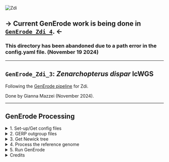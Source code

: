 <img src="https://lifg.australian.museum/Image/9uTxr6do.jpeg?version=full" alt="Zdi" width="300"/>

## → Current GenErode work is being done in [`GenErode_Zdi_4`](https://github.com/philippinespire/pire_zenarchopterus_dispar_lcwgs/tree/main/GenErode_Zdi_4). ←
### This directory has been abandoned due to a path error in the config.yaml file. (November 19 2024)
---

## `GenErode_Zdi_3`: _Zenarchopterus dispar_ lcWGS
Following the [GenErode pipeline](https://github.com/philippinespire/pire_lcwgs_data_processing/tree/main/scripts/GenErode_Wahab) for Zdi.

Done by Gianna Mazzei (November 2024).

---

## GenErode Processing

<details><summary>1. Set-up/Get config files</summary>

### 1. Set-up/Get config files

I began by making a new GenErode directory and copied over the template folder contents.
```
[hpc-0356@wahab-01 pire_zenarchopterus_dispar_lcwgs]$ mdir GenErode_Zdi_3
cp -r /home/e1garcia/shotgun_PIRE/pire_lcwgs_data_processing/scripts/GenErode_Wahab/GenErode_templatedir/* /archive/carpenterlab/pire/pire_zenarchopterus_dispar_lcwgs/GenErode_Zdi_3
```
Now, instead of making the necessary subdirectories and populating them, I will copy ones over that have already been populated from a [previous directory](https://github.com/philippinespire/pire_zenarchopterus_dispar_lcwgs/tree/main/abandoned_GenErode_Zdi_2) since this this directory is the 3rd iteration.
```
[hpc-0356@wahab-01 abandoned_GenErode_Zdi_2]$ cp -r historical ../GenErode_Zdi_3/.
[hpc-0356@wahab-01 abandoned_GenErode_Zdi_2]$ cp -r modern ../GenErode_Zdi_3/.
[hpc-0356@wahab-01 abandoned_GenErode_Zdi_2]$ cp -r gerp_outgroups ../GenErode_Zdi_3/.
[hpc-0356@wahab-01 abandoned_GenErode_Zdi_2]$ cp -r config ../GenErode_Zdi_3/.
[hpc-0356@wahab-01 abandoned_GenErode_Zdi_2]$ mkdir ../GenErode_Zdi_3/reference && cp reference/reference.genbank.Zdi.fasta ../GenErode_Zdi_3/reference/
[hpc-0356@wahab-01 GenErode_Zdi_3]$ mkdir mitochondria
```

Since I have already created the necessary config files, the only thing I have to do is edit the `config.yaml` file to reflect this new directory name
```
[hpc-0356@wahab-01 GenErode_Zdi_3]$ sed -i 's/GenErode_Zdi_2/GenErode_Zdi_3/g' config/config.yaml
[hpc-0356@wahab-01 GenErode_Zdi_3]$ cat -n config/config.yaml
# changes are:
    23	ref_path: "/archive/carpenterlab/pire/pire_zenarchopterus_dispar_lcwgs/GenErode_Zdi_2/reference/reference.genbank.Zdi.fasta"
   492	gerp_ref_path: "/archive/carpenterlab/pire/pire_zenarchopterus_dispar_lcwgs/GenErode_Zdi_2/gerp_outgroups"
   501	tree: "/archive/carpenterlab/pire/pire_zenarchopterus_dispar_lcwgs/GenErode_Zdi_2/Zdi_gerp_tree.nwk"
```
---

</details>

<details><summary>2. GERP outgroup files</summary>

### 2. GERP outgroup files

This is the 3rd version of a GenErode directory for Zdi, so I have already downloaded all of the gerp outgroups for this species, which I transferred over when I copied the `gerp_outgroups` directory from a previous run. 

**To recap on the species I added (from my 2nd GenErode directory):**
* "To begin to populate the `gerp_outgroups` directory, we need to download genomes from  at least 30 other fishes. _Zenarchopterus dispar_ is within the Zenarchopteridae family within the order Beloniformes. On Genbank, there are 3 unique chromosome level genomes in this order. Within the same clade, Atherinomorphae, the next closest groups are Atheriniformes and Cyprinodontiformes, with 4 and 11 chromosome level genomes, respectively. After this, I had to expand to the next closest clade, Cichlomorphae. Within this clade, the order Cichliformes has 12 unique genomes. The sister order to Cichliformes, Polycentridae, had no genomes. This equals 30 genomes.
* Unfortunately, _Xenentodon cancila_, which belonged to Beloniformes, caused issues when trying to run GenErode. Because of this, we now only have 29 genomes. There is a 13th whole genome in the order Cichliformes, but I avoided it due to it being an unclassified species (_Rhamphochromis sp. 'chilingali'_) and unrecognized by TimeTree. To evade the issue, I'm going to download the _Rhamphochromis sp. 'chilingali'_ genome but list _Rhamphochromis esox_ as the species name for creating the TimeTree, as this species is recognized for some reason."

<div align="center">
 <img src="https://github.com/philippinespire/pire_zenarchopterus_dispar_lcwgs/blob/main/abandoned_GenErode_Zdi_2/Zdi_relationships_2.png" alt="Zdi_relationships" width="500"/>
</div>
<p>

My first directory failed because I was having issues with _Xenentodon cancila_ (in Beloniformes). I made a new directory where I removed that species, added a new one to replace it (_Rhamphochromis sp. 'chilingali'_ in Cichliformes), and reran GenErode. This second directory failed for the same reason as the first, but for a different species (_Cololabis saira_) which worked fine the first time. We have realized that the species files are likely not the issue, but our Zdi reference genome since it is at the scaffold level and needs to be filtered. 

Now, I will readd _Xenentodon cancila_, keeping _Rhamphochromis sp. 'chilingali'_, to this directory, making our total number of gerp outgroup genomes 31. 

```
# Xenentodon cancila
[hpc-0356@wahab-01 gerp_outgroups]$ wget https://ftp.ncbi.nlm.nih.gov/genomes/all/GCA/014/839/995/GCA_014839995.1_fXenCan1.pri/GCA_014839995.1_fXenCan1.pri_genomic.fna.gz
[hpc-0356@wahab-01 gerp_outgroups]$ mv GCA_014839995.1_fXenCan1.pri_genomic.fna.gz Xenentodon_cancila.fa.gz

[hpc-0356@wahab-01 gerp_outgroups]$ ls -1
Amphilophus_citrinellus.fa.gz
Anableps_anableps.fa.gz
Archocentrus_centrarchus.fa.gz
Astatotilapia_calliptera.fa.gz
Chromidotilapia_guntheri.fa.gz
Cololabis_saira.fa.gz
Cyprinodon_diabolis.fa.gz
Etroplus_suratensis.fa.gz
Fundulus_diaphanus.fa.gz
Gambusia_affinis.fa.gz
Girardinichthys_multiradiatus.fa.gz
Kryptolebias_marmoratus.fa.gz
Maylandia_zebra.fa.gz
Melanotaenia_boesemani.fa.gz
Nematolebias_whitei.fa.gz
Neolamprologus_multifasciatus.fa.gz
Neostethus_bicornis.fa.gz
Nothobranchius_furzeri.fa.gz
Odontesthes_bonariensis.fa.gz
Oreochromis_aureus.fa.gz
Oryzias_curvinotus.fa.gz
Parachromis_managuensis.fa.gz
Pelmatolapia_mariae.fa.gz
Petenia_splendida.fa.gz
Pholidichthys_leucotaenia.fa.gz
Poecilia_formosa.fa.gz
Rhamphochromis_chilingali.fa.gz
Telmatherina_bonti.fa.gz
Valencia_hispanica.fa.gz
Xenentodon_cancila.fa.gz
Xiphophorus_birchmanni.fa.gz

[hpc-0356@wahab-01 gerp_outgroups]$ ls -1 | wc -l
31
```
---
</details> 

<details><summary>3. Get Newick tree</summary>

### 3. Get Newick tree

I created a txt file listing the names of all the species in the `gerp_outgroups` directory and uploaded this to [TimeTree of Life](https://timetree.org/). We need to add Zenarchopterus dispar to this list, but neither the species nor its genus is recognized by the database. However, within the same family (Zenarchopteridae) the species Dermogenys collettei is recognized. Likewise, Rhamphochromis sp. 'chilingali' is not recognized, but Rhamphochromis esox is.

**I will be using <ins>Dermogenys collettei in place of Zenarchopterus dispar</ins> and <ins>Rhamphochromis esox in place of Rhamphochromis sp. 'chilingali'</ins>**

Species List:
```
*Dermogenys collettei
Amphilophus citrinellus
Anableps anableps
Archocentrus centrarchus
Astatotilapia calliptera
Chromidotilapia guntheri
Cololabis saira
Cyprinodon diabolis
Etroplus suratensis
Fundulus diaphanus
Gambusia affinis
Girardinichthys multiradiatus
Kryptolebias marmoratus
Maylandia zebra
Melanotaenia boesemani
Nematolebias whitei
Neolamprologus multifasciatus
Neostethus bicornis
Nothobranchius furzeri
Odontesthes bonariensis
Oreochromis aureus
Oryzias curvinotus
Parachromis managuensis
Pelmatolapia mariae
Petenia splendida
Pholidichthys leucotaenia
Poecilia formosa
*Rhamphochromis esox
Telmatherina bonti
Valencia hispanica
Xiphophorus birchmanni
```
<p>

I downloaded the tree as a Newick File (and jpg) and uploaded it to this `GenErode_Zdi_3` directory.
</p>

```
[hpc-0356@wahab-01 gerp_outgroups]$ logout

giannamazzei@Giannas-Laptop ~ % cd ~/Downloads

giannamazzei@Giannas-Laptop Downloads % scp Zdi_gerp_tree.nwk hpc-0356@wahab.hpc.odu.edu:/archive/carpenterlab/pire/pire_zenarchopterus_dispar_lcwgs/GenErode_Zdi_3

giannamazzei@Giannas-Laptop Downloads % scp Zdi_prunetree.jpg hpc-0356@wahab.hpc.odu.edu:/archive/carpenterlab/pire/pire_zenarchopterus_dispar_lcwgs/GenErode_Zdi_3
```

Now, in the .nwk file, rename the focal species with the name of the reference assembly file, as well as rename the species for Rhamphochromis:
```
[hpc-0356@wahab-01 GenErode_Zdi_3]$ sed -i 's/Dermogenys_collettei/reference.genbank.Zdi.fasta/g' Zdi_gerp_tree.nwk
[hpc-0356@wahab-01 GenErode_Zdi_3]$ sed -i 's/Rhamphochromis_esox/Rhamphochromis_chilingali/g' Zdi_gerp_tree.nwk
```
<div align="center">
 
  ### TimeTree Output:
 
 <img src="https://github.com/philippinespire/pire_zenarchopterus_dispar_lcwgs/blob/main/abandoned_GenErode_Zdi_3/Zdi_prunetree.jpg" alt="Zdi prunetree" width="700"/>
</div>

---

</details>

<details><summary>4. Process the reference genome</summary>

### 4. Process the reference genome

As I've noted previously, we believe the cause of our previous GenErode failures is from our Zdi reference genome containing scaffolds that are too small. 

I'm now going to process the file, following [step 1 of this unrelated pipeline](https://github.com/philippinespire/REUs/tree/master/2022_REU/PSMC).

First, I need to copy the relevant script:
```
[hpc-0356@wahab-01 GenErode_Zdi_3]$ cp /home/e1garcia/shotgun_PIRE/REUs/2022_REU/PSMC/scripts/removesmalls.pl reference/.
```
Now, lets filter out the smaller scaffolds, keeping only scaffolds longer than 20kb.
```
[hpc-0356@wahab-01 reference]$ perl removesmalls.pl 20000 reference.genbank.Zdi.fasta > reference.genbank.Zdi.20k.fasta
```
Now let's check the length of the filtered assembly, which tells you the number of scaffolds left after filtering, and compare it to the pre-filtered genome:
```
# filtered:
[hpc-0356@wahab-01 reference]$ cat reference.genbank.Zdi.20k.fasta | grep "^>" | wc -l
2841

# original:
[hpc-0356@wahab-01 reference]$ cat reference.genbank.Zdi.fasta | grep "^>" | wc -l
69922
```
Great, now that this number has significantly decreased, we know the script worked to filter out reads shorter than 20kb.

See total length of the filtered assemblies & compare:
```
[hpc-0356@wahab-01 reference]$ cat reference.genbank.Zdi.20k.fasta | grep -v "^>" | tr "\n" "\t" | sed 's/\t//g' | wc -c
456648442

[hpc-0356@wahab-01 reference]$ cat reference.genbank.Zdi.fasta | grep -v "^>" | tr "\n" "\t" | sed 's/\t//g' | wc -c
689690477
```
Finally, change the names of the scaffolds to numerals (1,2,3...x).
```
[hpc-0356@wahab-01 reference]$ awk -i inplace '/^>/{print ">" ++i; next}{print}' reference.genbank.Zdi.20k.fasta
```
Now the reference genome has been processed and we can move forward with running GenErode.

---
</details>

<details><summary>5. Run GenErode</summary>

### 5. Run GenErode

Copy the sbatch script
```
[hpc-0356@wahab-01 GenErode_Zdi_3]$ cp /home/e1garcia/shotgun_PIRE/pire_lcwgs_data_processing/scripts/GenErode_Wahab/run_GenErode.sbatch .
```
Run GenErode:
```
[hpc-0356@wahab-01 GenErode_Zdi_3]$ sbatch run_GenErode.sbatch
```
<ins>**Jobs and their notes**</ins>
* **3709865** (Nov 15 2024): job failure with `bwa aln` when working on `ZdiADup014_Ex1_L2`
  *  This error has to do with mapping to the reference genome, but I did not run into this problem when running GenErode before, so I am just going to rerun GenErode and see if the error persists
* **3718024** (Nov 18 2024): error in parsing gerp outgroup files
    *  This was the same error I've run into in every directory...
    *  I forgot to update my ref path in the `config.yaml` file to the processed ref genome: `reference.genbank.Zdi.20k.fasta`!
    *  Now I have to make yet [another directory](https://github.com/philippinespire/pire_zenarchopterus_dispar_lcwgs/tree/main/GenErode_Zdi_4).

---
</details>

<details><summary>Credits</summary>

# Credits

<img src="docs/source/img/logga_viridis2.png" alt="logo" width="25%"/> 

GitHub repository for GenErode, a Snakemake pipeline for the analysis 
of whole-genome sequencing data from historical and modern samples to 
study patterns of genome erosion.

## Documentation

The full pipeline documentation can be found on the [repository wiki](https://github.com/NBISweden/GenErode/wiki).

## Citation

If you've used GenErode to produce results, please cite our paper:

Kutschera VE, Kierczak M, van der Valk T, von Seth J, Dussex N, Lord E, Dehasque M, Stanton DWG, Emami P, Nystedt B, Dalén L, Díez-del-Molino D (2022) GenErode: a bioinformatics pipeline to investigate genome erosion in endangered and extinct species. BMC Bioinformatics 23, 228 https://doi.org/10.1186/s12859-022-04757-0

## Pipeline overview

<img src="docs/source/img/figure_1_generode_pipeline_v7.png" alt="processing" width="75%"/>

Figure 1: Overview of the GenErode pipeline data processing tracks. Input 
and output files formats, dependencies between steps, and main software used
are shown. Optional steps are highlighted in red. 

<img src="docs/source/img/figure_2_generode_pipeline_v7.png" alt="analysis" width="75%"/>

Figure 2: Overview of the GenErode pipeline data analysis tracks and final reports.
Input file formats and main software used are shown.


## Licence information

GenErode pipeline

Copyright (C) 2022  Verena Kutschera

This program is free software: you can redistribute it and/or modify
it under the terms of the GNU General Public License as published by
the Free Software Foundation, either version 3 of the License, or
(at your option) any later version.

This program is distributed in the hope that it will be useful,
but WITHOUT ANY WARRANTY; without even the implied warranty of
MERCHANTABILITY or FITNESS FOR A PARTICULAR PURPOSE.  See the
GNU General Public License for more details.

You should have received a copy of the GNU General Public License
along with this program. If not, see <https://www.gnu.org/licenses/>.


Logo: Jonas Söderberg

</details>

